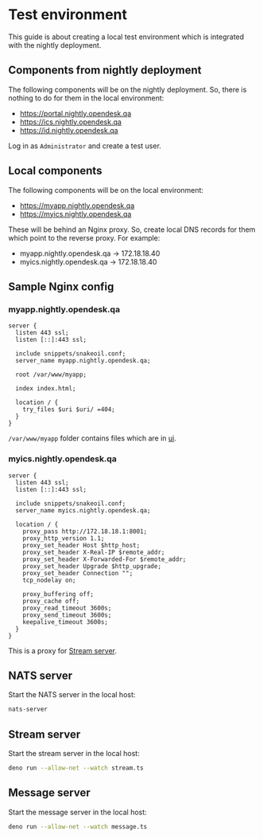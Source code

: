 # Test environment

This guide is about creating a local test environment which is integrated with
the nightly deployment.

## Components from nightly deployment

The following components will be on the nightly deployment. So, there is nothing
to do for them in the local environment:

- https://portal.nightly.opendesk.qa
- https://ics.nightly.opendesk.qa
- https://id.nightly.opendesk.qa

Log in as `Administrator` and create a test user.

## Local components

The following components will be on the local environment:

- https://myapp.nightly.opendesk.qa
- https://myics.nightly.opendesk.qa

These will be behind an Nginx proxy. So, create local DNS records for them which
point to the reverse proxy. For example:

- myapp.nightly.opendesk.qa -> 172.18.18.40
- myics.nightly.opendesk.qa -> 172.18.18.40

## Sample Nginx config

### myapp.nightly.opendesk.qa

```config
server {
  listen 443 ssl;
  listen [::]:443 ssl;

  include snippets/snakeoil.conf;
  server_name myapp.nightly.opendesk.qa;

  root /var/www/myapp;

  index index.html;

  location / {
    try_files $uri $uri/ =404;
  }
}
```

`/var/www/myapp` folder contains files which are in [ui](../ui).

### myics.nightly.opendesk.qa

```config
server {
  listen 443 ssl;
  listen [::]:443 ssl;

  include snippets/snakeoil.conf;
  server_name myics.nightly.opendesk.qa;

  location / {
    proxy_pass http://172.18.18.1:8001;
    proxy_http_version 1.1;
    proxy_set_header Host $http_host;
    proxy_set_header X-Real-IP $remote_addr;
    proxy_set_header X-Forwarded-For $remote_addr;
    proxy_set_header Upgrade $http_upgrade;
    proxy_set_header Connection "";
    tcp_nodelay on;

    proxy_buffering off;
    proxy_cache off;
    proxy_read_timeout 3600s;
    proxy_send_timeout 3600s;
    keepalive_timeout 3600s;
  }
}
```

This is a proxy for [Stream server](../stream.ts).

## NATS server

Start the NATS server in the local host:

```bash
nats-server
```

## Stream server

Start the stream server in the local host:

```bash
deno run --allow-net --watch stream.ts
```

## Message server

Start the message server in the local host:

```bash
deno run --allow-net --watch message.ts
```
